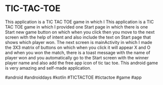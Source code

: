 # TIC-TAC-TOE
This application is a TIC TAC TOE game in which I This application is a TIC TAC TOE game in which I provided one Start page in which there is one Start new game button on which when you click then you move to the next screen with the help of intent and also include the text on Start page that shows which player won. The next screen is mainActivity in which I made the 3X3 matrix of buttons on which when you click it will appear X and O and when you won the match, there is a toast message with the name of player won and you automatically go to the Start screen with the winner player name and also add the free app icon of tic tac toe. This android game is very amazing and self-made application.

#android #androiddays #kotlin #TICTACTOE #tictactoe #game #app
